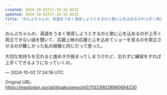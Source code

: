 ```yaml
---
created: 2024-10-02T17:34:16.853Z
updated: 2024-10-02T17:34:16.853Z
title: "おんぷちゃんの、英語をうまく発音しようとするのと歌に心を込めるのが上手く両立でき[...]"
---
```


<p>おんぷちゃんの、英語をうまく発音しようとするのと歌に心を込めるのが上手く両立できない話を聞いて、応援上映の応援と心を込めてショーを見るのを両立させるのが難しかった私の経験と同じだって思った。</p><p>大切な気持ちを忘れると煌めきが弱まってしまうけれど、忘れずに練習をすれば上手くできるようになっていくの。</p>

&mdash; 2024-10-02 17:34:16 UTC

Original URL: https://mastodon.social/@sakuramochi0/113239028980694230
